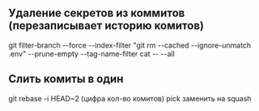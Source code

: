 ## Удаление секретов из коммитов (перезаписывает историю комитов)

git filter-branch --force --index-filter "git rm --cached --ignore-unmatch .env" --prune-empty --tag-name-filter cat -- --all

## Слить комиты в один

git rebase -i HEAD~2 (цифра кол-во комитов)
pick заменить на squash
